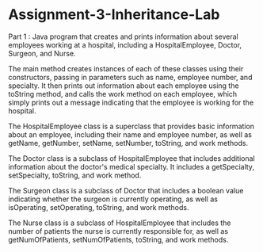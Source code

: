 # Assignment-3-Inheritance-Lab
Part 1 :
Java program that creates and prints information about several employees working at a hospital, including a HospitalEmployee, Doctor, Surgeon, and Nurse.

The main method creates instances of each of these classes using their constructors, passing in parameters such as name, employee number, and specialty. It then prints out information about each employee using the toString method, and calls the work method on each employee, which simply prints out a message indicating that the employee is working for the hospital.

The HospitalEmployee class is a superclass that provides basic information about an employee, including their name and employee number, as well as getName, getNumber, setName, setNumber, toString, and work methods.

The Doctor class is a subclass of HospitalEmployee that includes additional information about the doctor's medical specialty. It includes a getSpecialty, setSpecialty, toString, and work method.

The Surgeon class is a subclass of Doctor that includes a boolean value indicating whether the surgeon is currently operating, as well as isOperating, setOperating, toString, and work methods.

The Nurse class is a subclass of HospitalEmployee that includes the number of patients the nurse is currently responsible for, as well as getNumOfPatients, setNumOfPatients, toString, and work methods.

